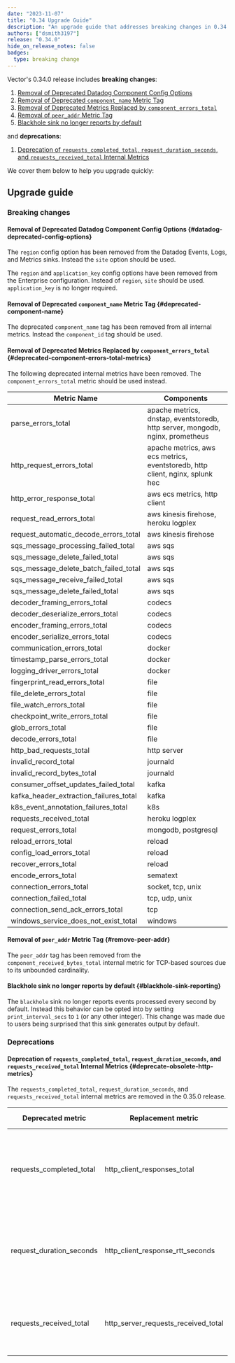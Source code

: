 ```yaml
---
date: "2023-11-07"
title: "0.34 Upgrade Guide"
description: "An upgrade guide that addresses breaking changes in 0.34.0"
authors: ["dsmith3197"]
release: "0.34.0"
hide_on_release_notes: false
badges:
  type: breaking change
---
```


Vector's 0.34.0 release includes **breaking changes**:

1. [Removal of Deprecated Datadog Component Config Options](#datadog-deprecated-config-options)
1. [Removal of Deprecated `component_name` Metric Tag](#deprecated-component-name)
1. [Removal of Deprecated Metrics Replaced by `component_errors_total`](#deprecated-component-errors-total-metrics)
1. [Removal of `peer_addr` Metric Tag](#remove-peer-addr)
1. [Blackhole sink no longer reports by default](#blackhole-sink-reporting)

and **deprecations**:

1. [Deprecation of `requests_completed_total`, `request_duration_seconds`, and `requests_received_total` Internal Metrics](#deprecate-obsolete-http-metrics)

We cover them below to help you upgrade quickly:

## Upgrade guide

### Breaking changes

#### Removal of Deprecated Datadog Component Config Options {#datadog-deprecated-config-options}

The `region` config option has been removed from the Datadog Events, Logs,
and Metrics sinks. Instead the `site` option should be used.

The `region` and `application_key` config options have
been removed from the Enterprise configuration. Instead of `region`, `site` should be used. `application_key` is no longer required.

#### Removal of Deprecated `component_name` Metric Tag {#deprecated-component-name}

The deprecated `component_name` tag has been removed from all internal metrics. Instead the `component_id` tag should be used.

#### Removal of Deprecated Metrics Replaced by `component_errors_total` {#deprecated-component-errors-total-metrics}

The following deprecated internal metrics have been removed. The `component_errors_total` metric should be used instead.

| Metric Name                                      | Components                                                                    |
|--------------------------------------------------|-------------------------------------------------------------------------------|
| parse_errors_total                               | apache metrics, dnstap, eventstoredb, http server, mongodb, nginx, prometheus |
| http_request_errors_total                        | apache metrics, aws ecs metrics, eventstoredb, http client, nginx, splunk hec |
| http_error_response_total                        | aws ecs metrics, http client                                                  |
| request_read_errors_total                        | aws kinesis firehose, heroku logplex                                          |
| request_automatic_decode_errors_total            | aws kinesis firehose                                                          |
| sqs_message_processing_failed_total              | aws sqs                                                                       |
| sqs_message_delete_failed_total                  | aws sqs                                                                       |
| sqs_message_delete_batch_failed_total            | aws sqs                                                                       |
| sqs_message_receive_failed_total                 | aws sqs                                                                       |
| sqs_message_delete_failed_total                  | aws sqs                                                                       |
| decoder_framing_errors_total                     | codecs                                                                        |
| decoder_deserialize_errors_total                 | codecs                                                                        |
| encoder_framing_errors_total                     | codecs                                                                        |
| encoder_serialize_errors_total                   | codecs                                                                        |
| communication_errors_total                       | docker                                                                        |
| timestamp_parse_errors_total                     | docker                                                                        |
| logging_driver_errors_total                      | docker                                                                        |
| fingerprint_read_errors_total                    | file                                                                          |
| file_delete_errors_total                         | file                                                                          |
| file_watch_errors_total                          | file                                                                          |
| checkpoint_write_errors_total                    | file                                                                          |
| glob_errors_total                                | file                                                                          |
| decode_errors_total                              | file                                                                          |
| http_bad_requests_total                          | http server                                                                   |
| invalid_record_total                             | journald                                                                      |
| invalid_record_bytes_total                       | journald                                                                      |
| consumer_offset_updates_failed_total             | kafka                                                                         |
| kafka_header_extraction_failures_total           | kafka                                                                         |
| k8s_event_annotation_failures_total              | k8s                                                                           |
| requests_received_total                          | heroku logplex                                                                |
| request_errors_total                             | mongodb, postgresql                                                           |
| reload_errors_total                              | reload                                                                        |
| config_load_errors_total                         | reload                                                                        |
| recover_errors_total                             | reload                                                                        |
| encode_errors_total                              | sematext                                                                      |
| connection_errors_total                          | socket, tcp, unix                                                             |
| connection_failed_total                          | tcp, udp, unix                                                                |
| connection_send_ack_errors_total                 | tcp                                                                           |
| windows_service_does_not_exist_total             | windows                                                                       |

#### Removal of `peer_addr` Metric Tag {#remove-peer-addr}

The `peer_addr` tag has been removed from the `component_received_bytes_total` internal metric for TCP-based sources due to its unbounded cardinality.

#### Blackhole sink no longer reports by default {#blackhole-sink-reporting}

The `blackhole` sink no longer reports events processed every second by default. Instead this
behavior can be opted into by setting `print_interval_secs` to `1` (or any other integer). This
change was made due to users being surprised that this sink generates output by default.

### Deprecations

#### Deprecation of `requests_completed_total`, `request_duration_seconds`, and `requests_received_total` Internal Metrics {#deprecate-obsolete-http-metrics}

The `requests_completed_total`, `request_duration_seconds`, and `requests_received_total` internal metrics are removed in the 0.35.0 release.

| Deprecated metric           | Replacement metric                  | Affected components                                                                      |
|-----------------------------|-------------------------------------|------------------------------------------------------------------------------------------|
| requests_completed_total    | http_client_responses_total         | apache metrics, aws ecs metrics, http client, prometheus remote write, prometheus scrape |
| request_duration_seconds    | http_client_response_rtt_seconds    | apache metrics, aws ecs metrics, http client, prometheus remote write, prometheus scrape |
| requests_received_total     | http_server_requests_received_total | aws kinesis firehose, heroku logplex, prometheus exporter, splunk hec                    |
